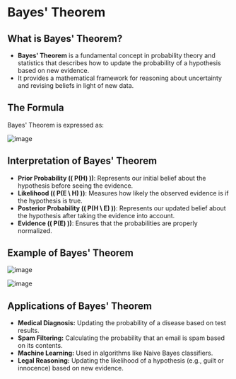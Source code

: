 # Bayes' Theorem 

## What is Bayes' Theorem?

- **Bayes' Theorem** is a fundamental concept in probability theory and statistics that describes how to update the probability of a hypothesis based on new evidence.
- It provides a mathematical framework for reasoning about uncertainty and revising beliefs in light of new data.

## The Formula

Bayes' Theorem is expressed as:

![image](https://github.com/user-attachments/assets/4c6774e7-bd52-4d00-aaee-959f501680c7)


## Interpretation of Bayes' Theorem

- **Prior Probability (\( P(H) \))**: Represents our initial belief about the hypothesis before seeing the evidence.
- **Likelihood (\( P(E \ H) \))**: Measures how likely the observed evidence is if the hypothesis is true.
- **Posterior Probability (\( P(H \ E) \))**: Represents our updated belief about the hypothesis after taking the evidence into account.
- **Evidence (\( P(E) \))**: Ensures that the probabilities are properly normalized.

## Example of Bayes' Theorem

![image](https://github.com/user-attachments/assets/9e509e52-0589-4af3-951c-dc6802e26f0f)

![image](https://github.com/user-attachments/assets/bc08809d-8763-4421-b523-ebbae02e3159)



## Applications of Bayes' Theorem

- **Medical Diagnosis:** Updating the probability of a disease based on test results.
- **Spam Filtering:** Calculating the probability that an email is spam based on its contents.
- **Machine Learning:** Used in algorithms like Naive Bayes classifiers.
- **Legal Reasoning:** Updating the likelihood of a hypothesis (e.g., guilt or innocence) based on new evidence.



